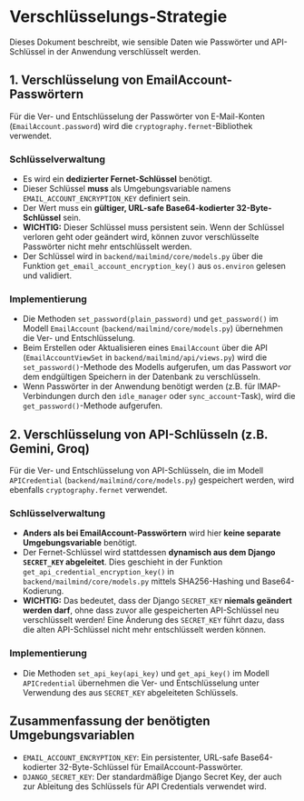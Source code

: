# Verschlüsselungs-Strategie

Dieses Dokument beschreibt, wie sensible Daten wie Passwörter und API-Schlüssel in der Anwendung verschlüsselt werden.

## 1. Verschlüsselung von EmailAccount-Passwörtern

Für die Ver- und Entschlüsselung der Passwörter von E-Mail-Konten (`EmailAccount.password`) wird die `cryptography.fernet`-Bibliothek verwendet.

### Schlüsselverwaltung

- Es wird ein **dedizierter Fernet-Schlüssel** benötigt.
- Dieser Schlüssel **muss** als Umgebungsvariable namens `EMAIL_ACCOUNT_ENCRYPTION_KEY` definiert sein.
- Der Wert muss ein **gültiger, URL-safe Base64-kodierter 32-Byte-Schlüssel** sein.
- **WICHTIG:** Dieser Schlüssel muss persistent sein. Wenn der Schlüssel verloren geht oder geändert wird, können zuvor verschlüsselte Passwörter nicht mehr entschlüsselt werden.
- Der Schlüssel wird in `backend/mailmind/core/models.py` über die Funktion `get_email_account_encryption_key()` aus `os.environ` gelesen und validiert.

### Implementierung

- Die Methoden `set_password(plain_password)` und `get_password()` im Modell `EmailAccount` (`backend/mailmind/core/models.py`) übernehmen die Ver- und Entschlüsselung.
- Beim Erstellen oder Aktualisieren eines `EmailAccount` über die API (`EmailAccountViewSet` in `backend/mailmind/api/views.py`) wird die `set_password()`-Methode des Modells aufgerufen, um das Passwort *vor* dem endgültigen Speichern in der Datenbank zu verschlüsseln.
- Wenn Passwörter in der Anwendung benötigt werden (z.B. für IMAP-Verbindungen durch den `idle_manager` oder `sync_account`-Task), wird die `get_password()`-Methode aufgerufen.

## 2. Verschlüsselung von API-Schlüsseln (z.B. Gemini, Groq)

Für die Ver- und Entschlüsselung von API-Schlüsseln, die im Modell `APICredential` (`backend/mailmind/core/models.py`) gespeichert werden, wird ebenfalls `cryptography.fernet` verwendet.

### Schlüsselverwaltung

- **Anders als bei EmailAccount-Passwörtern** wird hier **keine separate Umgebungsvariable** benötigt.
- Der Fernet-Schlüssel wird stattdessen **dynamisch aus dem Django `SECRET_KEY` abgeleitet**. Dies geschieht in der Funktion `get_api_credential_encryption_key()` in `backend/mailmind/core/models.py` mittels SHA256-Hashing und Base64-Kodierung.
- **WICHTIG:** Das bedeutet, dass der Django `SECRET_KEY` **niemals geändert werden darf**, ohne dass zuvor alle gespeicherten API-Schlüssel neu verschlüsselt werden! Eine Änderung des `SECRET_KEY` führt dazu, dass die alten API-Schlüssel nicht mehr entschlüsselt werden können.

### Implementierung

- Die Methoden `set_api_key(api_key)` und `get_api_key()` im Modell `APICredential` übernehmen die Ver- und Entschlüsselung unter Verwendung des aus `SECRET_KEY` abgeleiteten Schlüssels.

## Zusammenfassung der benötigten Umgebungsvariablen

- `EMAIL_ACCOUNT_ENCRYPTION_KEY`: Ein persistenter, URL-safe Base64-kodierter 32-Byte-Schlüssel für EmailAccount-Passwörter.
- `DJANGO_SECRET_KEY`: Der standardmäßige Django Secret Key, der auch zur Ableitung des Schlüssels für API Credentials verwendet wird. 